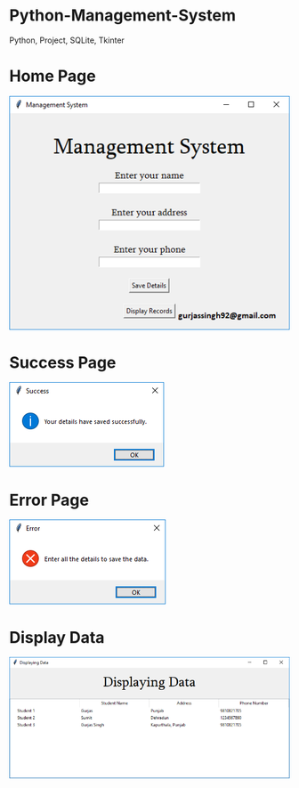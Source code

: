 # Python-Management-System
Python, Project, SQLite, Tkinter

# Home Page

![image](https://github.com/cabudies/Python-Management-System/blob/master/Home.png)

# Success Page
![image](https://github.com/cabudies/Python-Management-System/blob/master/Success.png)

# Error Page
![image](https://github.com/cabudies/Python-Management-System/blob/master/Error%20input.png)

# Display Data
![image](https://github.com/cabudies/Python-Management-System/blob/master/Display%20Data.png)

